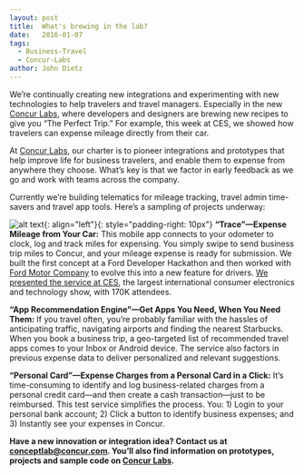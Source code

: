 ```yaml
---
layout: post
title:  What's brewing in the lab?
date:   2016-01-07
tags:
  - Business-Travel
  - Concur-Labs
author: John Dietz
---
```


We’re continually creating new integrations and experimenting with new technologies to help travelers and travel managers. Especially in the new [Concur Labs][concur-labs], where developers and designers are brewing new recipes to give you “The Perfect Trip.” For example, this week at CES, we showed how travelers can expense mileage directly from their car.

At [Concur Labs][concur-labs], our charter is to pioneer integrations and prototypes that help improve life for business travelers, and enable them to expense from anywhere they choose. What’s key is that we factor in early feedback as we go and work with teams across the company.

Currently we’re building telematics for mileage tracking, travel admin time-savers and travel app tools. Here’s a sampling of projects underway:

![alt text](https://www.concur.com/blog/wp-content/uploads/2016/01/Concur-Labs-dashboard.png){: align="left"}{: style="padding-right: 10px"}
__“Trace”—Expense Mileage from Your Car:__ This mobile app connects to your odometer to clock, log and track miles for expensing. You simply swipe to send business trip miles to Concur, and your mileage expense is ready for submission. We built the first concept at a Ford Developer Hackathon and then worked with [Ford Motor Company][ford-motor-company] to evolve this into a new feature for drivers. [We presented the service at CES][ces], the largest international consumer electronics and technology show, with 170K attendees.

__“App Recommendation Engine”—Get Apps You Need, When You Need Them:__ If you travel often, you’re probably familiar with the hassles of anticipating traffic, navigating airports and finding the nearest Starbucks. When you book a business trip, a geo-targeted list of recommended travel apps comes to your Inbox or Android device. The service also factors in previous expense data to deliver personalized and relevant suggestions.

__“Personal Card”—Expense Charges from a Personal Card in a Click:__ It’s time-consuming to identify and log business-related charges from a personal credit card—and then create a cash transaction—just to be reimbursed. This test service simplifies the process. You: 1) Login to your personal bank account; 2) Click a button to identify business expenses; and 3) Instantly see your expenses in Concur.


__Have a new innovation or integration idea? Contact us at [conceptlab@concur.com][email-concur-labs]. You’ll also find information on prototypes, projects and sample code on [Concur Labs][concur-labs].__

[concur-labs]: https://concurlabs.com/
[ford-motor-company]: https://media.ford.com/content/fordmedia/fna/us/en/news/2016/01/04/sync-apple-carplay-android-auto.html
[ces]: https://media.ford.com/content/fordmedia/fna/us/en/news/2016/01/04/sync-apple-carplay-android-auto.html
[email-concur-labs]: mailto:conceptlab@concur.com
